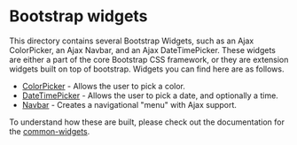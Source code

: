 Bootstrap widgets
===============

This directory contains several Bootstrap Widgets, such as an Ajax ColorPicker, an Ajax Navbar, and an Ajax DateTimePicker. These widgets
are either a part of the core Bootstrap CSS framework, or they are extension widgets built on top of bootstrap. Widgets you can find here are
as follows.

* [ColorPicker](colorpicker/) - Allows the user to pick a color.
* [DateTimePicker](datetimepicker/) - Allows the user to pick a date, and optionally a time.
* [Navbar](navbar/) - Creates a navigational "menu" with Ajax support.

To understand how these are built, please check out the documentation for the [common-widgets](../../common-widgets/).

